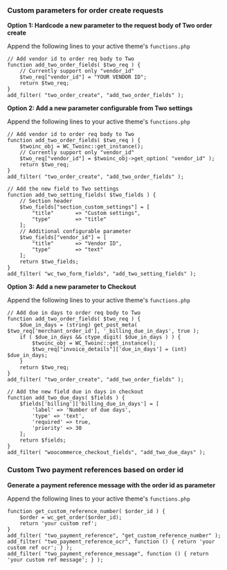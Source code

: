 ### Custom parameters for order create requests

**Option 1: Hardcode a new parameter to the request body of Two order create**

Append the following lines to your active theme's `functions.php`

```
// Add vendor id to order req body to Two
function add_two_order_fields( $two_req ) {
    // Currently support only "vendor_id"
    $two_req["vendor_id"] = "YOUR VENDOR ID";
    return $two_req;
}
add_filter( "two_order_create", "add_two_order_fields" );
```


**Option 2: Add a new parameter configurable from Two settings**

Append the following lines to your active theme's `functions.php`

```
// Add vendor id to order req body to Two
function add_two_order_fields( $two_req ) {
    $twoinc_obj = WC_Twoinc::get_instance();
    // Currently support only "vendor_id"
    $two_req["vendor_id"] = $twoinc_obj->get_option( "vendor_id" );
    return $two_req;
}
add_filter( "two_order_create", "add_two_order_fields" );

// Add the new field to Two settings
function add_two_setting_fields( $two_fields ) {
    // Section header
    $two_fields["section_custom_settings"] = [
        "title"       => "Custom settings",
        "type"        => "title"
    ];
    // Additional configurable parameter
    $two_fields["vendor_id"] = [
        "title"       => "Vendor ID",
        "type"        => "text"
    ];
    return $two_fields;
}
add_filter( "wc_two_form_fields", "add_two_setting_fields" );
```


**Option 3: Add a new parameter to Checkout**

Append the following lines to your active theme's `functions.php`

```
// Add due in days to order req body to Two
function add_two_order_fields( $two_req ) {
    $due_in_days = (string) get_post_meta( $two_req['merchant_order_id'], '_billing_due_in_days', true );
    if ( $due_in_days && ctype_digit( $due_in_days ) ) {
        $twoinc_obj = WC_Twoinc::get_instance();
        $two_req["invoice_details"]['due_in_days'] = (int) $due_in_days;
    }
    return $two_req;
}
add_filter( "two_order_create", "add_two_order_fields" );

// Add the new field due in days in checkout
function add_two_due_days( $fields ) {
    $fields['billing']['billing_due_in_days'] = [
        'label' => 'Number of due days',
        'type' => 'text',
        'required' => true,
        'priority' => 30
    ];
    return $fields;
}
add_filter( "woocommerce_checkout_fields", "add_two_due_days" );
```



### Custom Two payment references based on order id

**Generate a payment reference message with the order id as parameter**

Append the following lines to your active theme's `functions.php`

```
function get_custom_reference_number( $order_id ) {
    $order = wc_get_order($order_id);
    return 'your custom ref';
}
add_filter( "two_payment_reference", "get_custom_reference_number" );
add_filter( "two_payment_reference_ocr", function () { return 'your custom ref ocr'; } );
add_filter( "two_payment_reference_message", function () { return 'your custom ref message'; } );
```